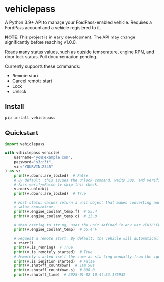 # vehiclepass

A Python 3.9+ API to manage your FordPass-enabled vehicle. Requires a FordPass account and a vehicle registered to it.

**NOTE**: This project is in early development. The API may change significantly before reaching v1.0.0.

Reads many status values, such as outside temperature, engine RPM, and door lock status. Full documentation pending.

Currently supports these commands:

* Remote start
* Cancel remote start
* Lock
* Unlock

## Install

```sh
pip install vehiclepass
```

## Quickstart

```python
import vehiclepass

with vehiclepass.vehicle(
    username="you@example.com",
    password="s3cr3t",
    vin="YOURVIN12345"
) as v:
    print(v.doors.are_locked)  # False
    # By default, this issues the unlock command, waits 30s, and verifies it took effect.
    # Pass verify=False to skip this check.
    v.doors.unlock()
    print(v.doors.are_locked)  # True

    # Most status values return a unit object that makes converting and printing the
    # value convenient.
    print(v.engine_coolant_temp.f)  # 55.4
    print(v.engine_coolant_temp.c)  # 13.0
    
    # When casting to string, uses the unit defined in env var VEHICLEPASS_DEFAULT_TEMP_UNIT.
    print(v.engine_coolant_temp)  # 55.4°F

    # Request a remote start. By default, the vehicle will automatically shut off after 15 minutes. Pass extend_shutoff=True to add another 15 minutes (30 minutes total).
    v.start()
    print(v.is_running)  # True
    print(v.is_remotely_started)  # True
    # Remotely started isn't the same as starting manually from the ignition in the vehicle.
    print(v.is_ignition_started)  # False
    print(v.shutoff_countdown)  # 14m 58s
    print(v.shutoff_countdown.s)  # 898.0
    print(v.shutoff_time)  # 2025-04-02 10:41:53.175933
```